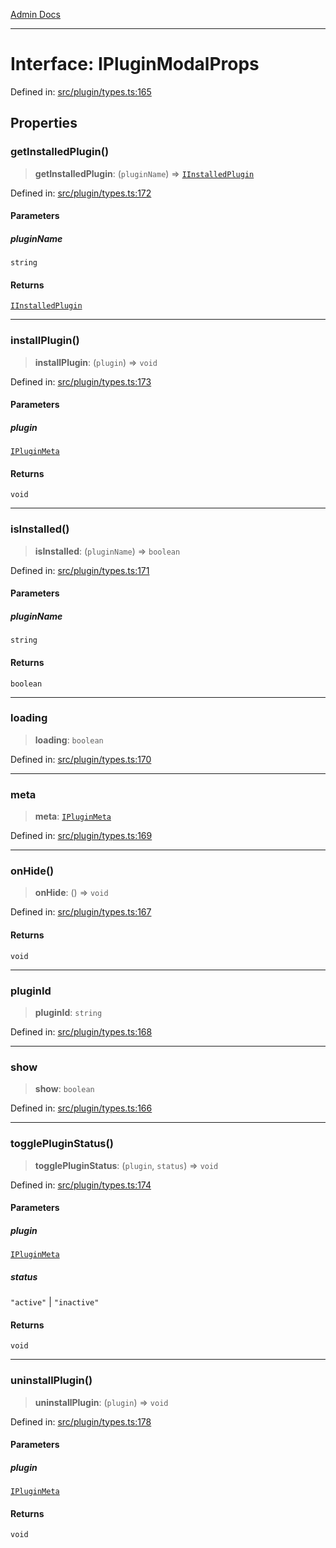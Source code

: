 [Admin Docs](/)

***

# Interface: IPluginModalProps

Defined in: [src/plugin/types.ts:165](https://github.com/PalisadoesFoundation/talawa-admin/blob/main/src/plugin/types.ts#L165)

## Properties

### getInstalledPlugin()

> **getInstalledPlugin**: (`pluginName`) => [`IInstalledPlugin`](plugin\types\README\interfaces\IInstalledPlugin.md)

Defined in: [src/plugin/types.ts:172](https://github.com/PalisadoesFoundation/talawa-admin/blob/main/src/plugin/types.ts#L172)

#### Parameters

##### pluginName

`string`

#### Returns

[`IInstalledPlugin`](plugin\types\README\interfaces\IInstalledPlugin.md)

***

### installPlugin()

> **installPlugin**: (`plugin`) => `void`

Defined in: [src/plugin/types.ts:173](https://github.com/PalisadoesFoundation/talawa-admin/blob/main/src/plugin/types.ts#L173)

#### Parameters

##### plugin

[`IPluginMeta`](plugin\types\README\interfaces\IPluginMeta.md)

#### Returns

`void`

***

### isInstalled()

> **isInstalled**: (`pluginName`) => `boolean`

Defined in: [src/plugin/types.ts:171](https://github.com/PalisadoesFoundation/talawa-admin/blob/main/src/plugin/types.ts#L171)

#### Parameters

##### pluginName

`string`

#### Returns

`boolean`

***

### loading

> **loading**: `boolean`

Defined in: [src/plugin/types.ts:170](https://github.com/PalisadoesFoundation/talawa-admin/blob/main/src/plugin/types.ts#L170)

***

### meta

> **meta**: [`IPluginMeta`](plugin\types\README\interfaces\IPluginMeta.md)

Defined in: [src/plugin/types.ts:169](https://github.com/PalisadoesFoundation/talawa-admin/blob/main/src/plugin/types.ts#L169)

***

### onHide()

> **onHide**: () => `void`

Defined in: [src/plugin/types.ts:167](https://github.com/PalisadoesFoundation/talawa-admin/blob/main/src/plugin/types.ts#L167)

#### Returns

`void`

***

### pluginId

> **pluginId**: `string`

Defined in: [src/plugin/types.ts:168](https://github.com/PalisadoesFoundation/talawa-admin/blob/main/src/plugin/types.ts#L168)

***

### show

> **show**: `boolean`

Defined in: [src/plugin/types.ts:166](https://github.com/PalisadoesFoundation/talawa-admin/blob/main/src/plugin/types.ts#L166)

***

### togglePluginStatus()

> **togglePluginStatus**: (`plugin`, `status`) => `void`

Defined in: [src/plugin/types.ts:174](https://github.com/PalisadoesFoundation/talawa-admin/blob/main/src/plugin/types.ts#L174)

#### Parameters

##### plugin

[`IPluginMeta`](plugin\types\README\interfaces\IPluginMeta.md)

##### status

`"active"` | `"inactive"`

#### Returns

`void`

***

### uninstallPlugin()

> **uninstallPlugin**: (`plugin`) => `void`

Defined in: [src/plugin/types.ts:178](https://github.com/PalisadoesFoundation/talawa-admin/blob/main/src/plugin/types.ts#L178)

#### Parameters

##### plugin

[`IPluginMeta`](plugin\types\README\interfaces\IPluginMeta.md)

#### Returns

`void`
